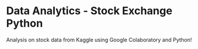 # Data Analytics - Stock Exchange Python

Analysis on stock data from Kaggle using Google Colaboratory and Python!


